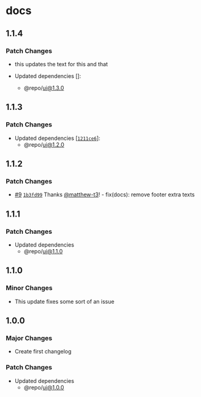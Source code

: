 # docs

## 1.1.4

### Patch Changes

- this updates the text for this and that

- Updated dependencies []:
  - @repo/ui@1.3.0

## 1.1.3

### Patch Changes

- Updated dependencies [[`1211ce6`](https://github.com/matthew-t3/monorepo/commit/1211ce6afbc22056b3d68ce77395ca4ee8aec77e)]:
  - @repo/ui@1.2.0

## 1.1.2

### Patch Changes

- [#9](https://github.com/matthew-t3/monorepo/pull/9) [`1b3fd99`](https://github.com/matthew-t3/monorepo/commit/1b3fd992ad24d82b3dfbc7452ee64afefe788b46) Thanks [@matthew-t3](https://github.com/matthew-t3)! - fix(docs): remove footer extra texts

## 1.1.1

### Patch Changes

- Updated dependencies
  - @repo/ui@1.1.0

## 1.1.0

### Minor Changes

- This update fixes some sort of an issue

## 1.0.0

### Major Changes

- Create first changelog

### Patch Changes

- Updated dependencies
  - @repo/ui@1.0.0

